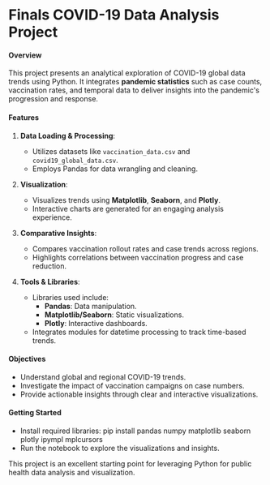 # Finals COVID-19 Data Analysis Project

#### Overview
This project presents an analytical exploration of COVID-19 global data trends using Python. It integrates **pandemic statistics** such as case counts, vaccination rates, and temporal data to deliver insights into the pandemic's progression and response.

#### Features
1. **Data Loading & Processing**:
   - Utilizes datasets like `vaccination_data.csv` and `covid19_global_data.csv`.
   - Employs Pandas for data wrangling and cleaning.

2. **Visualization**:
   - Visualizes trends using **Matplotlib**, **Seaborn**, and **Plotly**.
   - Interactive charts are generated for an engaging analysis experience.

3. **Comparative Insights**:
   - Compares vaccination rollout rates and case trends across regions.
   - Highlights correlations between vaccination progress and case reduction.

4. **Tools & Libraries**:
   - Libraries used include:
     - **Pandas**: Data manipulation.
     - **Matplotlib/Seaborn**: Static visualizations.
     - **Plotly**: Interactive dashboards.
   - Integrates modules for datetime processing to track time-based trends.

#### Objectives
- Understand global and regional COVID-19 trends.
- Investigate the impact of vaccination campaigns on case numbers.
- Provide actionable insights through clear and interactive visualizations.

#### Getting Started
- Install required libraries:
  pip install pandas numpy matplotlib seaborn plotly ipympl mplcursors  
- Run the notebook to explore the visualizations and insights.

This project is an excellent starting point for leveraging Python for public health data analysis and visualization.
